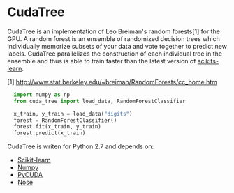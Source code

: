 CudaTree
==================

CudaTree is an implementation of Leo Breiman's random forests[1] for the GPU. A random forest is an ensemble
of randomized decision trees which individually memorize subsets of your data and vote together to predict new labels.
CudaTree parallelizes the construction of each individual tree in the ensemble and thus is able to train faster than 
the latest version of [scikits-learn](http://scikit-learn.org/stable/modules/tree.html). 

[1] http://www.stat.berkeley.edu/~breiman/RandomForests/cc_home.htm

```python
  import numpy as np
  from cuda_tree import load_data, RandomForestClassifier

  x_train, y_train = load_data("digits")
  forest = RandomForestClassifier()
  forest.fit(x_train, y_train)
  forest.predict(x_train)
```

CudaTree is writen for Python 2.7 and depends on:
* [Scikit-learn](http://scikit-learn.org/stable/)
* [Numpy](http://www.scipy.org/install.html)
* [PyCUDA](http://documen.tician.de/pycuda/#)
* [Nose](https://nose.readthedocs.org/en/latest/)

